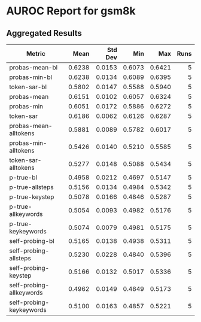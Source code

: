 # AUROC Report for gsm8k

## Aggregated Results

| Metric | Mean | Std Dev | Min | Max | Runs |
|--------|-----:|--------:|----:|----:|-----:|
| probas-mean-bl | 0.6238 | 0.0153 | 0.6073 | 0.6421 | 5 |
| probas-min-bl | 0.6238 | 0.0134 | 0.6089 | 0.6395 | 5 |
| token-sar-bl | 0.5802 | 0.0147 | 0.5588 | 0.5940 | 5 |
| probas-mean | 0.6151 | 0.0102 | 0.6057 | 0.6324 | 5 |
| probas-min | 0.6051 | 0.0172 | 0.5886 | 0.6272 | 5 |
| token-sar | 0.6186 | 0.0062 | 0.6126 | 0.6287 | 5 |
| probas-mean-alltokens | 0.5881 | 0.0089 | 0.5782 | 0.6017 | 5 |
| probas-min-alltokens | 0.5426 | 0.0140 | 0.5210 | 0.5585 | 5 |
| token-sar-alltokens | 0.5277 | 0.0148 | 0.5088 | 0.5434 | 5 |
| p-true-bl | 0.4958 | 0.0212 | 0.4697 | 0.5147 | 5 |
| p-true-allsteps | 0.5156 | 0.0134 | 0.4984 | 0.5342 | 5 |
| p-true-keystep | 0.5078 | 0.0166 | 0.4846 | 0.5287 | 5 |
| p-true-allkeywords | 0.5054 | 0.0093 | 0.4982 | 0.5176 | 5 |
| p-true-keykeywords | 0.5074 | 0.0079 | 0.4981 | 0.5175 | 5 |
| self-probing-bl | 0.5165 | 0.0138 | 0.4938 | 0.5311 | 5 |
| self-probing-allsteps | 0.5230 | 0.0228 | 0.4840 | 0.5396 | 5 |
| self-probing-keystep | 0.5166 | 0.0132 | 0.5017 | 0.5336 | 5 |
| self-probing-allkeywords | 0.4962 | 0.0149 | 0.4849 | 0.5173 | 5 |
| self-probing-keykeywords | 0.5100 | 0.0163 | 0.4857 | 0.5221 | 5 |
